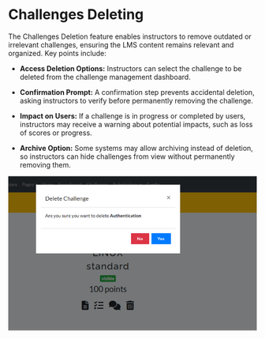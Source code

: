 # Challenges Deleting

The Challenges Deletion feature enables instructors to remove outdated or irrelevant challenges, ensuring the LMS content remains relevant and organized. Key points include:

* **Access Deletion Options:** 
 Instructors can select the challenge to be deleted from the challenge management dashboard.

* **Confirmation Prompt:** 
 A confirmation step prevents accidental deletion, asking instructors to verify before permanently removing the challenge.

* **Impact on Users:** 
 If a challenge is in progress or completed by users, instructors may receive a warning about potential impacts, such as loss of scores or progress.

* **Archive Option:** 
 Some systems may allow archiving instead of deletion, so instructors can hide challenges from view without permanently removing them.

 ![Challenge Deletion Interface](./del.png)
